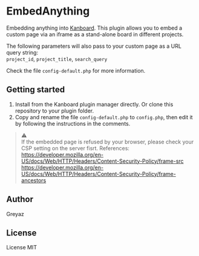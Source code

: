 # EmbedAnything
Embedding anything into [Kanboard](https://github.com/kanboard/kanboard). This plugin allows you to embed a custom page via an iframe as a stand-alone board in different projects.   

The following parameters will also pass to your custom page as a URL query string:   
`project_id`, `project_title`, `search_query`   

Check the file `config-default.php` for more information.

## Getting started
1. Install from the Kanboard plugin manager directly. Or clone this repository to your plugin folder.
2. Copy and rename the file `config-default.php` to `config.php`, then edit it by following the instructions in the comments.

> ⚠️   
>If the embedded page is refused by your browser, please check your CSP setting on the server fisrt. References:   
> https://developer.mozilla.org/en-US/docs/Web/HTTP/Headers/Content-Security-Policy/frame-src   
> https://developer.mozilla.org/en-US/docs/Web/HTTP/Headers/Content-Security-Policy/frame-ancestors



## Author
Greyaz

## License
License MIT
